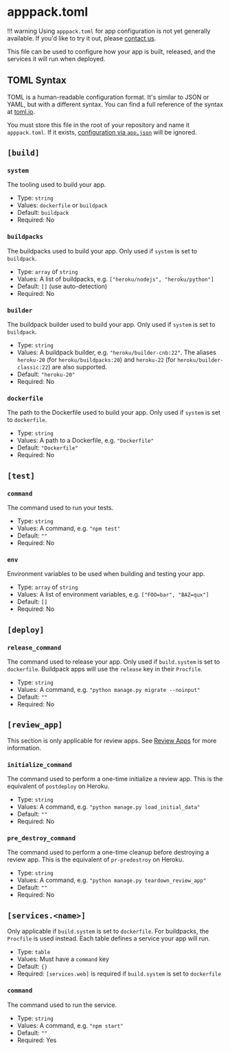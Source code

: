 # apppack.toml

!!! warning
    Using `apppack.toml` for app configuration is not yet generally available. If you'd like to try it out, please [contact us](https://apppack.io/suppport).

This file can be used to configure how your app is built, released, and the services it will run when deployed.

## TOML Syntax

TOML is a human-readable configuration format. It's similar to JSON or YAML, but with a different syntax. You can find a full reference of the syntax at [toml.io](https://toml.io).

You must store this file in the root of your repository and name it `apppack.toml`. If it exists, [configuration via `app.json`](./apps.md#appjson) will be ignored.

## `[build]`

### `system`

The tooling used to build your app.

* Type: `string`
* Values: `dockerfile` or `buildpack`
* Default: `buildpack`
* Required: No

### `buildpacks`

The buildpacks used to build your app. Only used if `system` is set to `buildpack`.

* Type: `array` of `string`
* Values: A list of buildpacks, e.g. `["heroku/nodejs", "heroku/python"]`
* Default: `[]` (use auto-detection)
* Required: No

### `builder`

The buildpack builder used to build your app. Only used if `system` is set to `buildpack`.

* Type: `string`
* Values: A buildpack builder, e.g. `"heroku/builder-cnb:22"`. The aliases `heroku-20` (for `heroku/buildpacks:20`) and `heroku-22` (for `heroku/builder-classic:22`) are also supported.
* Default: `"heroku-20"`
* Required: No

### `dockerfile`

The path to the Dockerfile used to build your app. Only used if `system` is set to `dockerfile`.

* Type: `string`
* Values: A path to a Dockerfile, e.g. `"Dockerfile"`
* Default: `"Dockerfile"`
* Required: No

## `[test]`

### `command`

The command used to run your tests.

* Type: `string`
* Values: A command, e.g. `"npm test"`
* Default: `""`
* Required: No

### `env`

Environment variables to be used when building and testing your app.

* Type: `array` of `string`
* Values: A list of environment variables, e.g. `["FOO=bar", "BAZ=qux"]`
* Default: `[]`
* Required: No

## `[deploy]`

### `release_command`

The command used to release your app. Only used if `build.system` is set to `dockerfile`. Buildpack apps will use the `release` key in their `Procfile`.

* Type: `string`
* Values: A command, e.g. `"python manage.py migrate --noinput"`
* Default: `""`
* Required: No

## `[review_app]`

This section is only applicable for review apps. See [Review Apps](/how-to/apps/review-apps#handling-initial-data) for more information.

### `initialize_command`

The command used to perform a one-time initialize a review app. This is the equivalent of `postdeploy` on Heroku.

* Type: `string`
* Values: A command, e.g. `"python manage.py load_initial_data"`
* Default: `""`
* Required: No

### `pre_destroy_command`

The command used to perform a one-time cleanup before destroying a review app. This is the equivalent of `pr-predestroy` on Heroku.

* Type: `string`
* Values: A command, e.g. `"python manage.py teardown_review_app"`
* Default: `""`
* Required: No

## `[services.<name>]`

Only applicable if `build.system` is set to `dockerfile`. For buildpacks, the `Procfile` is used instead.
Each table defines a service your app will run.

* Type: `table`
* Values: Must have a `command` key
* Default: `{}`
* Required: `[services.web]` is required if `build.system` is set to `dockerfile`

### `command`

The command used to run the service.

* Type: `string`
* Values: A command, e.g. `"npm start"`
* Default: `""`
* Required: Yes


